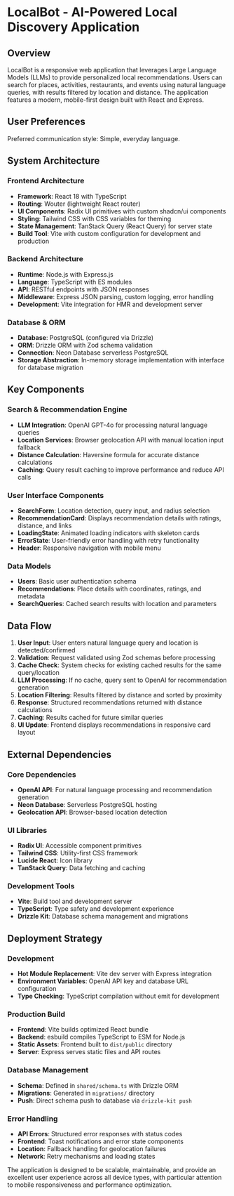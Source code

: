# LocalBot - AI-Powered Local Discovery Application

## Overview

LocalBot is a responsive web application that leverages Large Language Models (LLMs) to provide personalized local recommendations. Users can search for places, activities, restaurants, and events using natural language queries, with results filtered by location and distance. The application features a modern, mobile-first design built with React and Express.

## User Preferences

Preferred communication style: Simple, everyday language.

## System Architecture

### Frontend Architecture
- **Framework**: React 18 with TypeScript
- **Routing**: Wouter (lightweight React router)
- **UI Components**: Radix UI primitives with custom shadcn/ui components
- **Styling**: Tailwind CSS with CSS variables for theming
- **State Management**: TanStack Query (React Query) for server state
- **Build Tool**: Vite with custom configuration for development and production

### Backend Architecture
- **Runtime**: Node.js with Express.js
- **Language**: TypeScript with ES modules
- **API**: RESTful endpoints with JSON responses
- **Middleware**: Express JSON parsing, custom logging, error handling
- **Development**: Vite integration for HMR and development server

### Database & ORM
- **Database**: PostgreSQL (configured via Drizzle)
- **ORM**: Drizzle ORM with Zod schema validation
- **Connection**: Neon Database serverless PostgreSQL
- **Storage Abstraction**: In-memory storage implementation with interface for database migration

## Key Components

### Search & Recommendation Engine
- **LLM Integration**: OpenAI GPT-4o for processing natural language queries
- **Location Services**: Browser geolocation API with manual location input fallback
- **Distance Calculation**: Haversine formula for accurate distance calculations
- **Caching**: Query result caching to improve performance and reduce API calls

### User Interface Components
- **SearchForm**: Location detection, query input, and radius selection
- **RecommendationCard**: Displays recommendation details with ratings, distance, and links
- **LoadingState**: Animated loading indicators with skeleton cards
- **ErrorState**: User-friendly error handling with retry functionality
- **Header**: Responsive navigation with mobile menu

### Data Models
- **Users**: Basic user authentication schema
- **Recommendations**: Place details with coordinates, ratings, and metadata
- **SearchQueries**: Cached search results with location and parameters

## Data Flow

1. **User Input**: User enters natural language query and location is detected/confirmed
2. **Validation**: Request validated using Zod schemas before processing
3. **Cache Check**: System checks for existing cached results for the same query/location
4. **LLM Processing**: If no cache, query sent to OpenAI for recommendation generation
5. **Location Filtering**: Results filtered by distance and sorted by proximity
6. **Response**: Structured recommendations returned with distance calculations
7. **Caching**: Results cached for future similar queries
8. **UI Update**: Frontend displays recommendations in responsive card layout

## External Dependencies

### Core Dependencies
- **OpenAI API**: For natural language processing and recommendation generation
- **Neon Database**: Serverless PostgreSQL hosting
- **Geolocation API**: Browser-based location detection

### UI Libraries
- **Radix UI**: Accessible component primitives
- **Tailwind CSS**: Utility-first CSS framework
- **Lucide React**: Icon library
- **TanStack Query**: Data fetching and caching

### Development Tools
- **Vite**: Build tool and development server
- **TypeScript**: Type safety and development experience
- **Drizzle Kit**: Database schema management and migrations

## Deployment Strategy

### Development
- **Hot Module Replacement**: Vite dev server with Express integration
- **Environment Variables**: OpenAI API key and database URL configuration
- **Type Checking**: TypeScript compilation without emit for development

### Production Build
- **Frontend**: Vite builds optimized React bundle
- **Backend**: esbuild compiles TypeScript to ESM for Node.js
- **Static Assets**: Frontend built to `dist/public` directory
- **Server**: Express serves static files and API routes

### Database Management
- **Schema**: Defined in `shared/schema.ts` with Drizzle ORM
- **Migrations**: Generated in `migrations/` directory
- **Push**: Direct schema push to database via `drizzle-kit push`

### Error Handling
- **API Errors**: Structured error responses with status codes
- **Frontend**: Toast notifications and error state components
- **Location**: Fallback handling for geolocation failures
- **Network**: Retry mechanisms and loading states

The application is designed to be scalable, maintainable, and provide an excellent user experience across all device types, with particular attention to mobile responsiveness and performance optimization.
